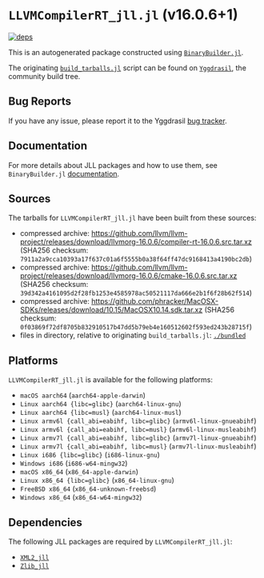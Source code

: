 # `LLVMCompilerRT_jll.jl` (v16.0.6+1)

[![deps](https://juliahub.com/docs/LLVMCompilerRT_jll/deps.svg)](https://juliahub.com/ui/Packages/LLVMCompilerRT_jll/lvQGF?page=2)

This is an autogenerated package constructed using [`BinaryBuilder.jl`](https://github.com/JuliaPackaging/BinaryBuilder.jl).

The originating [`build_tarballs.jl`](https://github.com/JuliaPackaging/Yggdrasil/blob/603f29f122ac16ef1f9a7984bc2c03f72434b1c3/L/LLVMCompilerRT/build_tarballs.jl) script can be found on [`Yggdrasil`](https://github.com/JuliaPackaging/Yggdrasil/), the community build tree.

## Bug Reports

If you have any issue, please report it to the Yggdrasil [bug tracker](https://github.com/JuliaPackaging/Yggdrasil/issues).

## Documentation

For more details about JLL packages and how to use them, see `BinaryBuilder.jl` [documentation](https://docs.binarybuilder.org/stable/jll/).

## Sources

The tarballs for `LLVMCompilerRT_jll.jl` have been built from these sources:

* compressed archive: https://github.com/llvm/llvm-project/releases/download/llvmorg-16.0.6/compiler-rt-16.0.6.src.tar.xz (SHA256 checksum: `7911a2a9cca10393a17f637c01a6f5555b0a38f64ff47dc9168413a4190bc2db`)
* compressed archive: https://github.com/llvm/llvm-project/releases/download/llvmorg-16.0.6/cmake-16.0.6.src.tar.xz (SHA256 checksum: `39d342a4161095d2f28fb1253e4585978ac50521117da666e2b1f6f28b62f514`)
* compressed archive: https://github.com/phracker/MacOSX-SDKs/releases/download/10.15/MacOSX10.14.sdk.tar.xz (SHA256 checksum: `0f03869f72df8705b832910517b47dd5b79eb4e160512602f593ed243b28715f`)
* files in directory, relative to originating `build_tarballs.jl`: [`./bundled`](https://github.com/JuliaPackaging/Yggdrasil/tree/603f29f122ac16ef1f9a7984bc2c03f72434b1c3/L/LLVMCompilerRT/bundled)

## Platforms

`LLVMCompilerRT_jll.jl` is available for the following platforms:

* `macOS aarch64` (`aarch64-apple-darwin`)
* `Linux aarch64 {libc=glibc}` (`aarch64-linux-gnu`)
* `Linux aarch64 {libc=musl}` (`aarch64-linux-musl`)
* `Linux armv6l {call_abi=eabihf, libc=glibc}` (`armv6l-linux-gnueabihf`)
* `Linux armv6l {call_abi=eabihf, libc=musl}` (`armv6l-linux-musleabihf`)
* `Linux armv7l {call_abi=eabihf, libc=glibc}` (`armv7l-linux-gnueabihf`)
* `Linux armv7l {call_abi=eabihf, libc=musl}` (`armv7l-linux-musleabihf`)
* `Linux i686 {libc=glibc}` (`i686-linux-gnu`)
* `Windows i686` (`i686-w64-mingw32`)
* `macOS x86_64` (`x86_64-apple-darwin`)
* `Linux x86_64 {libc=glibc}` (`x86_64-linux-gnu`)
* `FreeBSD x86_64` (`x86_64-unknown-freebsd`)
* `Windows x86_64` (`x86_64-w64-mingw32`)

## Dependencies

The following JLL packages are required by `LLVMCompilerRT_jll.jl`:

* [`XML2_jll`](https://github.com/JuliaBinaryWrappers/XML2_jll.jl)
* [`Zlib_jll`](https://github.com/JuliaBinaryWrappers/Zlib_jll.jl)
